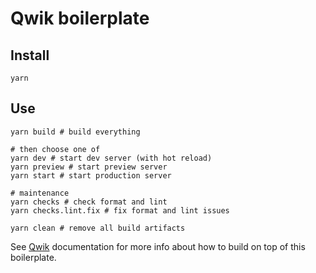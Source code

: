 # Qwik boilerplate

## Install

```
yarn
```

## Use

```
yarn build # build everything

# then choose one of
yarn dev # start dev server (with hot reload)
yarn preview # start preview server
yarn start # start production server

# maintenance
yarn checks # check format and lint
yarn checks.lint.fix # fix format and lint issues

yarn clean # remove all build artifacts
```

See [Qwik](https://github.com/BuilderIO/qwik) documentation for more info about how to build on top of this boilerplate.
